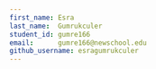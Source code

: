 ```yaml
---
first_name: Esra
last_name:  Gumrukculer
student_id: gumre166
email:      gumre166@newschool.edu
github_username: esragumrukculer
---
```

